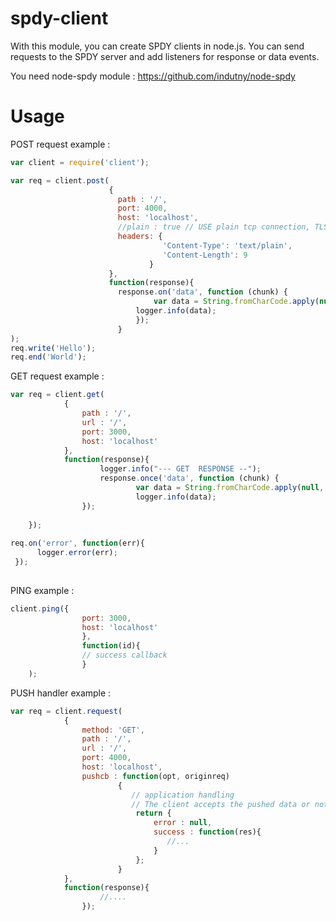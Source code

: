 spdy-client
===========

With this module, you can create SPDY clients in node.js. You can send requests to the SPDY server and add listeners for response or data events.

You need node-spdy module : https://github.com/indutny/node-spdy

Usage
===========

POST request example :
```javascript
var client = require('client');

var req = client.post(
                      {
      	                path : '/',
                       	port: 4000,
                        host: 'localhost',
                        //plain : true // USE plain tcp connection, TLS otherwise
                        headers: {
			                      'Content-Type': 'text/plain',
			                      'Content-Length': 9
                               }
                      },
                      function(response){
                        response.on('data', function (chunk) {
                            	var data = String.fromCharCode.apply(null, new Uint16Array(chunk));
                        	logger.info(data);
                      		});					 
                    	}
);  
req.write('Hello');
req.end('World');
```


GET request example :
```javascript
var req = client.get(
            {
                path : '/',
                url : '/',
                port: 3000,
                host: 'localhost'
            },
        	function(response){
                	logger.info("--- GET  RESPONSE --");
                	response.once('data', function (chunk) {
                    		var data = String.fromCharCode.apply(null, new Uint16Array(chunk));
                    		logger.info(data);          
                });    
                                
    }); 
    
req.on('error', function(err){
      logger.error(err);
 });    
    
```

PING example :

```javascript
client.ping({
                port: 3000,
                host: 'localhost'
                },
                function(id){
           		// success callback
                }
    );
```

PUSH handler example :

```javascript
var req = client.request(
            {
                method: 'GET',
                path : '/',
                url : '/',
                port: 4000,
                host: 'localhost',
                pushcb : function(opt, originreq)
                        {
                           // application handling    
                           // The client accepts the pushed data or not
                            return {
                                error : null,
                                success : function(res){
                                   //...
                                }
                            };
                        }
            },
            function(response){
                    //....
                });   
                
```
